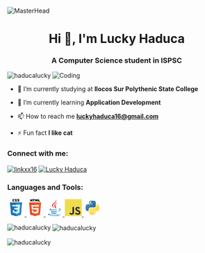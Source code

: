 ![MasterHead](https://www.bhmpics.com/downloads/anime-youtube-banner-Wallpapers/32.c769ed916e1256ed9505d6db0a674abe.jpg)
<h1 align="center">Hi 👋, I'm Lucky Haduca</h1>
<h3 align="center">A Computer Science student in ISPSC</h3>
<img align="right" alt="Coding" width="400" src="https://cdn.dribbble.com/users/730703/screenshots/6581243/avento.gif">

<p align="left"> <img src="https://komarev.com/ghpvc/?username=haducalucky&label=Profile%20views&color=0e75b6&style=flat" alt="haducalucky" /> </p>

- 🔭 I’m currently studying at **Ilocos Sur Polythenic State College**

- 🌱 I’m currently learning **Application Development**

- 📫 How to reach me **luckyhaduca16@gmail.com**

- ⚡ Fun fact **I like cat**

<h3 align="left">Connect with me:</h3>
<p align="left">
<a href="https://instagram.com/linkxx16" target="blank"><img align="center" src="https://raw.githubusercontent.com/rahuldkjain/github-profile-readme-generator/master/src/images/icons/Social/instagram.svg" alt="linkxx16" height="30" width="40" /></a>
<a href="https://discord.gg/Lucky Haduca" target="blank"><img align="center" src="https://raw.githubusercontent.com/rahuldkjain/github-profile-readme-generator/master/src/images/icons/Social/discord.svg" alt="Lucky Haduca" height="30" width="40" /></a>
</p>

<h3 align="left">Languages and Tools:</h3>
<p align="left"> <a href="https://www.w3schools.com/css/" target="_blank" rel="noreferrer"> <img src="https://raw.githubusercontent.com/devicons/devicon/master/icons/css3/css3-original-wordmark.svg" alt="css3" width="40" height="40"/> </a> <a href="https://www.w3.org/html/" target="_blank" rel="noreferrer"> <img src="https://raw.githubusercontent.com/devicons/devicon/master/icons/html5/html5-original-wordmark.svg" alt="html5" width="40" height="40"/> </a> <a href="https://www.java.com" target="_blank" rel="noreferrer"> <img src="https://raw.githubusercontent.com/devicons/devicon/master/icons/java/java-original.svg" alt="java" width="40" height="40"/> </a> <a href="https://developer.mozilla.org/en-US/docs/Web/JavaScript" target="_blank" rel="noreferrer"> <img src="https://raw.githubusercontent.com/devicons/devicon/master/icons/javascript/javascript-original.svg" alt="javascript" width="40" height="40"/> </a> <a href="https://www.python.org" target="_blank" rel="noreferrer"> <img src="https://raw.githubusercontent.com/devicons/devicon/master/icons/python/python-original.svg" alt="python" width="40" height="40"/> </a> </p>

<p><img align="left" src="https://github-readme-stats.vercel.app/api/top-langs?username=haducalucky&show_icons=true&locale=en&layout=compact" alt="haducalucky" /></p>

<p>&nbsp;<img align="center" src="https://github-readme-stats.vercel.app/api?username=haducalucky&show_icons=true&locale=en" alt="haducalucky" /></p>

<p><img align="center" src="https://github-readme-streak-stats.herokuapp.com/?user=haducalucky&" alt="haducalucky" /></p>
